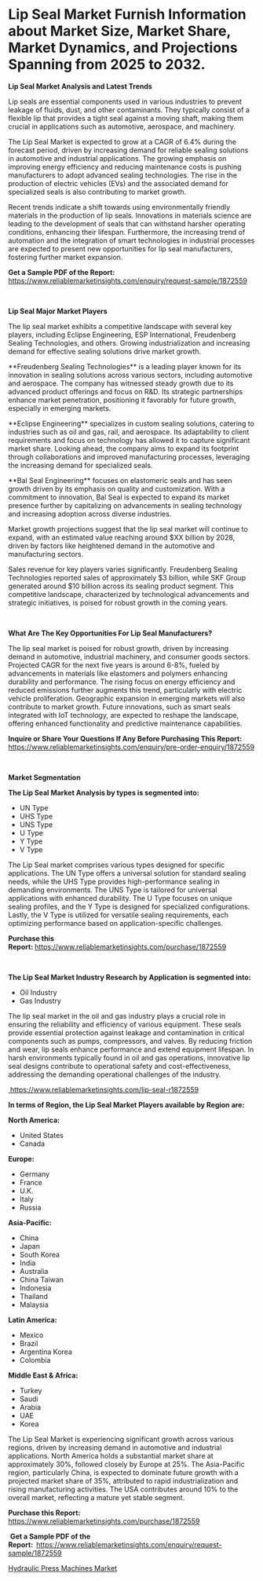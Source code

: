 <p><h1>Lip Seal Market Furnish Information about Market Size, Market Share, Market Dynamics, and Projections Spanning from 2025 to 2032.</h1></p><p><strong>Lip Seal Market Analysis and Latest Trends</strong></p>
<p><p>Lip seals are essential components used in various industries to prevent leakage of fluids, dust, and other contaminants. They typically consist of a flexible lip that provides a tight seal against a moving shaft, making them crucial in applications such as automotive, aerospace, and machinery.</p><p>The Lip Seal Market is expected to grow at a CAGR of 6.4% during the forecast period, driven by increasing demand for reliable sealing solutions in automotive and industrial applications. The growing emphasis on improving energy efficiency and reducing maintenance costs is pushing manufacturers to adopt advanced sealing technologies. The rise in the production of electric vehicles (EVs) and the associated demand for specialized seals is also contributing to market growth.</p><p>Recent trends indicate a shift towards using environmentally friendly materials in the production of lip seals. Innovations in materials science are leading to the development of seals that can withstand harsher operating conditions, enhancing their lifespan. Furthermore, the increasing trend of automation and the integration of smart technologies in industrial processes are expected to present new opportunities for lip seal manufacturers, fostering further market expansion.</p></p>
<p><strong>Get a Sample PDF of the Report:&nbsp;</strong> <a href="https://www.reliablemarketinsights.com/enquiry/request-sample/1872559?utm_campaign=2953&utm_medium=2&utm_source=Github&utm_content=ia&utm_term=08042025&utm_id=lip-seal">https://www.reliablemarketinsights.com/enquiry/request-sample/1872559</a></p>
<p>&nbsp;</p>
<p><strong>Lip Seal Major Market Players</strong></p>
<p><p>The lip seal market exhibits a competitive landscape with several key players, including Eclipse Engineering, ESP International, Freudenberg Sealing Technologies, and others. Growing industrialization and increasing demand for effective sealing solutions drive market growth.</p><p>**Freudenberg Sealing Technologies** is a leading player known for its innovation in sealing solutions across various sectors, including automotive and aerospace. The company has witnessed steady growth due to its advanced product offerings and focus on R&D. Its strategic partnerships enhance market penetration, positioning it favorably for future growth, especially in emerging markets.</p><p>**Eclipse Engineering** specializes in custom sealing solutions, catering to industries such as oil and gas, rail, and aerospace. Its adaptability to client requirements and focus on technology has allowed it to capture significant market share. Looking ahead, the company aims to expand its footprint through collaborations and improved manufacturing processes, leveraging the increasing demand for specialized seals.</p><p>**Bal Seal Engineering** focuses on elastomeric seals and has seen growth driven by its emphasis on quality and customization. With a commitment to innovation, Bal Seal is expected to expand its market presence further by capitalizing on advancements in sealing technology and increasing adoption across diverse industries.</p><p>Market growth projections suggest that the lip seal market will continue to expand, with an estimated value reaching around $XX billion by 2028, driven by factors like heightened demand in the automotive and manufacturing sectors.</p><p>Sales revenue for key players varies significantly. Freudenberg Sealing Technologies reported sales of approximately $3 billion, while SKF Group generated around $10 billion across its sealing product segment. This competitive landscape, characterized by technological advancements and strategic initiatives, is poised for robust growth in the coming years.</p></p>
<p>&nbsp;</p>
<p><strong>What Are The Key Opportunities For Lip Seal Manufacturers?</strong></p>
<p><p>The lip seal market is poised for robust growth, driven by increasing demand in automotive, industrial machinery, and consumer goods sectors. Projected CAGR for the next five years is around 6-8%, fueled by advancements in materials like elastomers and polymers enhancing durability and performance. The rising focus on energy efficiency and reduced emissions further augments this trend, particularly with electric vehicle proliferation. Geographic expansion in emerging markets will also contribute to market growth. Future innovations, such as smart seals integrated with IoT technology, are expected to reshape the landscape, offering enhanced functionality and predictive maintenance capabilities.</p></p>
<p><strong>Inquire or Share Your Questions If Any Before Purchasing This Report:</strong> <a href="https://www.reliablemarketinsights.com/enquiry/pre-order-enquiry/1872559?utm_campaign=2953&utm_medium=2&utm_source=Github&utm_content=ia&utm_term=08042025&utm_id=lip-seal">https://www.reliablemarketinsights.com/enquiry/pre-order-enquiry/1872559</a></p>
<p>&nbsp;</p>
<p><strong>Market Segmentation</strong></p>
<p><strong>The Lip Seal Market Analysis by types is segmented into:</strong></p>
<p><ul><li>UN Type</li><li>UHS Type</li><li>UNS Type</li><li>U Type</li><li>Y Type</li><li>V Type</li></ul></p>
<p><p>The Lip Seal market comprises various types designed for specific applications. The UN Type offers a universal solution for standard sealing needs, while the UHS Type provides high-performance sealing in demanding environments. The UNS Type is tailored for universal applications with enhanced durability. The U Type focuses on unique sealing profiles, and the Y Type is designed for specialized configurations. Lastly, the V Type is utilized for versatile sealing requirements, each optimizing performance based on application-specific challenges.</p></p>
<p><strong>Purchase this Report:&nbsp;</strong><a href="https://www.reliablemarketinsights.com/purchase/1872559?utm_campaign=2953&utm_medium=2&utm_source=Github&utm_content=ia&utm_term=08042025&utm_id=lip-seal">https://www.reliablemarketinsights.com/purchase/1872559</a></p>
<p>&nbsp;</p>
<p><strong>The Lip Seal Market Industry Research by Application is segmented into:</strong></p>
<p><ul><li>Oil Industry</li><li>Gas Industry</li></ul></p>
<p><p>The lip seal market in the oil and gas industry plays a crucial role in ensuring the reliability and efficiency of various equipment. These seals provide essential protection against leakage and contamination in critical components such as pumps, compressors, and valves. By reducing friction and wear, lip seals enhance performance and extend equipment lifespan. In harsh environments typically found in oil and gas operations, innovative lip seal designs contribute to operational safety and cost-effectiveness, addressing the demanding operational challenges of the industry.</p></p>
<p><a href="https://www.reliablemarketinsights.com/lip-seal-r1872559?utm_campaign=2953&utm_medium=2&utm_source=Github&utm_content=ia&utm_term=08042025&utm_id=lip-seal">&nbsp;https://www.reliablemarketinsights.com/lip-seal-r1872559</a></p>
<p><strong>In terms of Region, the Lip Seal Market Players available by Region are:</strong></p>
<p>
    <p> <strong> North America: </strong>
        <ul>
            <li>United States</li>
            <li>Canada</li>
        </ul>
        </p> 
    <p> <strong> Europe: </strong>
        <ul>
            <li>Germany</li>
            <li>France</li>
            <li>U.K.</li>
            <li>Italy</li>
            <li>Russia</li>
        </ul>
        </p> 
    <p> <strong> Asia-Pacific: </strong>
        <ul>
            <li>China</li>
            <li>Japan</li>
            <li>South Korea</li>
            <li>India</li>
            <li>Australia</li>
            <li>China Taiwan</li>
            <li>Indonesia</li>
            <li>Thailand</li>
            <li>Malaysia</li>
        </ul>
        </p> 
    <p> <strong> Latin America: </strong>
        <ul>
            <li>Mexico</li>
            <li>Brazil</li>
            <li>Argentina Korea</li>
            <li>Colombia</li>
        </ul>
        </p> 
    <p> <strong> Middle East & Africa: </strong>
        <ul>
            <li>Turkey</li>
            <li>Saudi</li>
            <li>Arabia</li>
            <li>UAE</li>
            <li>Korea</li>
        </ul>
    </p>
    </p>
<p><p>The Lip Seal Market is experiencing significant growth across various regions, driven by increasing demand in automotive and industrial applications. North America holds a substantial market share at approximately 30%, followed closely by Europe at 25%. The Asia-Pacific region, particularly China, is expected to dominate future growth with a projected market share of 35%, attributed to rapid industrialization and rising manufacturing activities. The USA contributes around 10% to the overall market, reflecting a mature yet stable segment.</p></p>
<p><strong>Purchase this Report: </strong><a href="https://www.reliablemarketinsights.com/purchase/1872559?utm_campaign=2953&utm_medium=2&utm_source=Github&utm_content=ia&utm_term=08042025&utm_id=lip-seal">https://www.reliablemarketinsights.com/purchase/1872559</a></p>
<p>&nbsp;<strong>Get a Sample PDF of the Report:&nbsp;&nbsp;</strong><a href="https://www.reliablemarketinsights.com/enquiry/request-sample/1872559?utm_campaign=2953&utm_medium=2&utm_source=Github&utm_content=ia&utm_term=08042025&utm_id=lip-seal">https://www.reliablemarketinsights.com/enquiry/request-sample/1872559</a></p>
<p><strong></strong></p>
<p><p><a href="https://github.com/organophelia8282/Market-Research-Report-List-1/blob/main/hydraulic-press-machines-market.md?utm_campaign=2953&utm_medium=2&utm_source=Github&utm_content=ia&utm_term=08042025&utm_id=lip-seal">Hydraulic Press Machines Market</a></p></p>